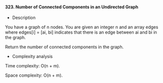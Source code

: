 #### 323. Number of Connected Components in an Undirected Graph

* Description

You have a graph of n nodes. You are given an integer n and an array edges where edges[i] = [ai, bi] indicates that there is an edge between ai and bi in the graph.

Return the number of connected components in the graph.

* Complexity analysis

Time complexity: O(n + m).

Space complexity: O(n + m).
